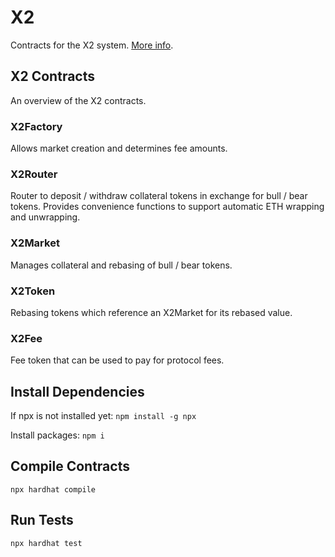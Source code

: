 # X2

Contracts for the X2 system. [More info](https://xvix.medium.com/x2-the-next-stage-for-xvix-b7dfbf59dee7).

## X2 Contracts

An overview of the X2 contracts.

### X2Factory

Allows market creation and determines fee amounts.

### X2Router

Router to deposit / withdraw collateral tokens in exchange for bull / bear tokens.
Provides convenience functions to support automatic ETH wrapping and unwrapping.

### X2Market

Manages collateral and rebasing of bull / bear tokens.

### X2Token

Rebasing tokens which reference an X2Market for its rebased value.

### X2Fee

Fee token that can be used to pay for protocol fees.

## Install Dependencies

If npx is not installed yet:
`npm install -g npx`

Install packages:
`npm i`

## Compile Contracts

`npx hardhat compile`

## Run Tests

`npx hardhat test`
